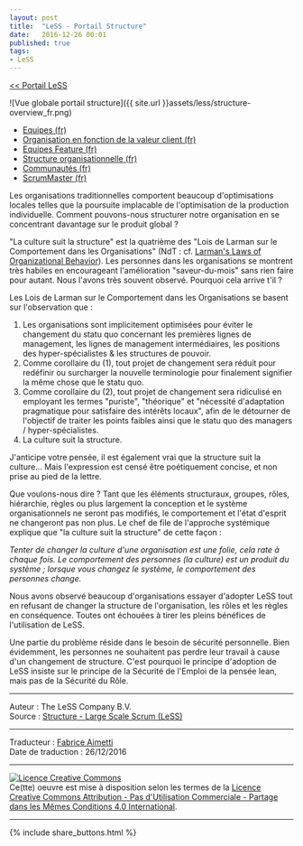 ```yaml
---
layout: post
title:  "LeSS - Portail Structure"
date:   2016-12-26 00:01
published: true
tags:
- LeSS
---
```


[<< Portail LeSS](http://www.les-traducteurs-agiles.org/2016/12/26/portail-less.html)

![Vue globale portail structure]({{ site.url }}assets/less/structure-overview_fr.png)

* [Equipes (fr)](http://www.les-traducteurs-agiles.org/2017/01/02/less-equipes.html)
* [Organisation en fonction de la valeur client (fr)](http://www.les-traducteurs-agiles.org/2017/01/06/less-organisation-en-fonction-de-la-valeur-client.html)
* [Equipes Feature (fr)](http://www.les-traducteurs-agiles.org/2017/01/06/less-equipes-feature.html)
* [Structure organisationnelle (fr)](http://www.les-traducteurs-agiles.org/2017/01/04/less-structure-organisationnelle.html)
* [Communautés (fr)](http://www.les-traducteurs-agiles.org/2017/01/02/less-communautes.html)
* [ScrumMaster (fr)](http://www.les-traducteurs-agiles.org/2016/12/31/less-scrummaster.html)


Les organisations traditionnelles comportent beaucoup d'optimisations locales telles que la poursuite implacable de l'optimisation de la production individuelle. Comment pouvons-nous structurer notre organisation en se concentrant davantage sur le produit global ?

"La culture suit la structure" est la quatrième des "Lois de Larman sur le Comportement dans les Organisations" (NdT : cf. [Larman's Laws of Organizational Behavior](http://www.craiglarman.com/wiki/index.php?title=Larman%27s_Laws_of_Organizational_Behavior)). Les personnes dans les organisations se montrent très habiles en encourageant l'amélioration "saveur-du-mois" sans rien faire pour autant. Nous l'avons très souvent observé. Pourquoi cela arrive t'il ?

Les Lois de Larman sur le Comportement dans les Organisations se basent sur l'observation que :

1. Les organisations sont implicitement optimisées pour éviter le changement du statu quo concernant les premières lignes de management, les lignes de management intermédiaires, les positions des hyper-spécialistes & les structures de pouvoir.
2. Comme corollaire du (1), tout projet de changement sera réduit pour redéfinir ou surcharger la nouvelle terminologie pour finalement signifier la même chose que le statu quo.
3. Comme corollaire du (2), tout projet de changement sera ridiculisé en employant les termes "puriste", "théorique" et "nécessité d'adaptation pragmatique pour satisfaire des intérêts locaux", afin de le détourner de l'objectif de traiter les points faibles ainsi que le statu quo des managers / hyper-spécialistes.
4. La culture suit la structure.


J'anticipe votre pensée, il est également vrai que la structure suit la culture... Mais l'expression est censé être poétiquement concise, et non prise au pied de la lettre.

Que voulons-nous dire ? Tant que les éléments structuraux, groupes, rôles, hiérarchie, règles ou plus largement la conception et le système organisationnels ne seront pas modifiés, le comportement et l'état d'esprit ne changeront pas non plus. Le chef de file de l'approche systémique explique que "la culture suit la structure" de cette façon :

_Tenter de changer la culture d'une organisation est une folie, cela rate à chaque fois. Le comportement des personnes (la culture) est un produit du système ; lorsque vous changez le système, le comportement des personnes change._

Nous avons observé beaucoup d'organisations essayer d'adopter LeSS tout en refusant de changer la structure de l'organisation, les rôles et les règles en conséquence. Toutes ont échouées à tirer les pleins bénéfices de l'utilisation de LeSS.

Une partie du problème réside dans le besoin de sécurité personnelle. Bien évidemment, les personnes ne souhaitent pas perdre leur travail à cause d'un changement de structure. C'est pourquoi le principe d'adoption de LeSS insiste sur le principe de la Sécurité de l'Emploi de la pensée lean, mais pas de la Sécurité du Rôle.


---
Auteur : The LeSS Company B.V.  
Source : [Structure - Large Scale Scrum (LeSS)](http://less.works/less/structure/index.html)  

---
Traducteur : [Fabrice Aimetti](http://www.fabrice-aimetti.fr/)  
Date de traduction : 26/12/2016  

---

<a rel="license" href="http://creativecommons.org/licenses/by-nc-sa/4.0/"><img alt="Licence Creative Commons" style="border-width:0" src="http://i.creativecommons.org/l/by-nc-sa/4.0/88x31.png" /></a><br />Ce(tte) oeuvre est mise à disposition selon les termes de la <a rel="license" href="http://creativecommons.org/licenses/by-nc-sa/4.0/">Licence Creative Commons Attribution - Pas d'Utilisation Commerciale - Partage dans les Mêmes Conditions 4.0 International</a>.

---

{% include share_buttons.html %}
